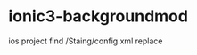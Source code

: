 # ionic3-backgroundmod

ios project find /Staing/config.xml
<preference name="CordovaWebViewEngine" value="CDVWKWebViewEngine" />
replace
<preference name="CordovaWebViewEngine" value="CDVUIWebViewEngine" />
